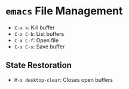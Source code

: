 # `emacs` File Management

- `C-x k`: Kill buffer
- `C-x C-b`: List buffers
- `C-x C-f`: Open file
- `C-x C-s`: Save buffer

## State Restoration

- `M-x desktop-clear`: Closes open buffers
